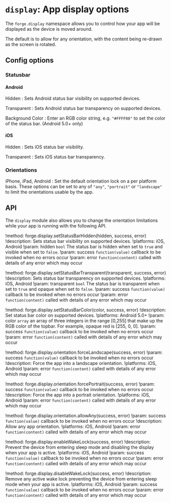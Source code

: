 ``display``: App display options
================================

The ``forge.display`` namespace allows you to control how your app will be displayed as the device is moved
around.

The default is to allow for any orientation, with the content being re-drawn as the screen is rotated.

## Config options

### Statusbar

#### Android

Hidden
:   Sets Android status bar visibility on supported devices.

Transparent
:   Sets Android status bar transparency on supported devices.

Background Color
:   Enter an RGB color string, e.g. `"#FFFF00"` to set the color of the status bar. (Android 5.0+ only)

#### iOS

Hidden
:   Sets iOS status bar visibility.

Transparent
:   Sets iOS status bar transparency.

### Orientations

iPhone, iPad, Android
:	Set the default orientation lock on a per platform basis.
    These options can be set to any of `"any"`, `"portrait"` or `"landscape"` to limit the orientations usable by the app.


## API

The ``display`` module also allows you to change the orientation
limitations while your app is running with the following API.

!method: forge.display.setStatusBarHidden(hidden, success, error)
!description: Sets status bar visibility on supported devices.
!platforms: iOS, Android
!param: hidden `bool` The status bar is hidden when set to `true` and visible when set to `false`.
!param: success `function(value)` callback to be invoked when no errors occur
!param: error `function(content)` called with details of any error which may occur

!method: forge.display.setStatusBarTransparent(transparent, success, error)
!description: Sets status bar transparency on supported devices.
!platforms: iOS, Android
!param: transparent `bool` The status bar is transparent when set to `true` and opaque when set to `false`.
!param: success `function(value)` callback to be invoked when no errors occur
!param: error `function(content)` called with details of any error which may occur

!method: forge.display.setStatusBarColor(color, success, error)
!description: Set status bar color on supported devices.
!platforms: Android 5.0+
!param: color `array` an array of three integers in the range [0,255] that make up the RGB color of the topbar. For example, opaque red is [255, 0, 0].
!param: success `function(value)` callback to be invoked when no errors occur
!param: error `function(content)` called with details of any error which may occur

!method: forge.display.orientation.forceLandscape(success, error)
!param: success `function(value)` callback to be invoked when no errors occur
!description: Force the app into a landscape orientation.
!platforms: iOS, Android
!param: error `function(content)` called with details of any error which may occur

!method: forge.display.orientation.forcePortrait(success, error)
!param: success `function(value)` callback to be invoked when no errors occur
!description: Force the app into a portrait orientation.
!platforms: iOS, Android
!param: error `function(content)` called with details of any error which may occur

!method: forge.display.orientation.allowAny(success, error)
!param: success `function(value)` callback to be invoked when no errors occur
!description: Allow any app orientation.
!platforms: iOS, Android
!param: error `function(content)` called with details of any error which may occur

!method: forge.display.enableWakeLock(success, error)
!description: Prevent the device from entering sleep mode and disabling the display when your app is active.
!platforms: iOS, Android
!param: success `function(value)` callback to be invoked when no errors occur
!param: error `function(content)` called with details of any error which may occur

!method: forge.display.disableWakeLock(success, error)
!description: Remove any active wake lock preventing the device from entering sleep mode when your app is active.
!platforms: iOS, Android
!param: success `function(value)` callback to be invoked when no errors occur
!param: error `function(content)` called with details of any error which may occur
